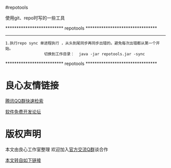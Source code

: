 #repotools

使用git、repo时写的一些工具

************************** repotools ******************************** 
********      
    1.执行repo sync 单进程执行 ，从头到尾同步再同步出错的。避免每次出错都从第一个开始。
                     切换到工作目录：  java -jar repotools.jar -sync

************************** repotools ********************************


 # 良心友情链接

[腾讯QQ群快速检索](http://u.720life.cn/s/8cf73f7c)

[软件免费开发论坛](http://u.720life.cn/s/bbb01dc0)

# 版权声明 

本文由良心工作室整理 欢迎加入[官方交流Q群](https://u.720life.cn/s/f2316816)谈合作

[本文转自如下链接](http://u.720life.cn/g/2e71d0f0a5c601172267ba20d3a43c6e4b3a2ecb8174ddcb56d20861856a9b57a8d38ecdba8b04214884ee9eb1ca414be806191a5add50622b96024ec48cb283)